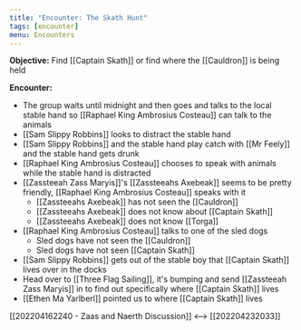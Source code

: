 ```yaml
---
title: "Encounter: The Skath Hunt"
tags: [encounter]
menu: Encounters
---
```

**Objective:** Find [[Captain Skath]] or find where the [[Cauldron]] is being held

**Encounter:**
- The group waits until midnight and then goes and talks to the local stable hand so [[Raphael King Ambrosius Costeau]] can talk to the animals
- [[Sam Slippy Robbins]] looks to distract the stable hand
- [[Sam Slippy Robbins]] and the stable hand play catch with [[Mr Feely]] and the stable hand gets drunk
- [[Raphael King Ambrosius Costeau]] chooses to speak with animals while the stable hand is distracted
- [[Zassteeah Zass Maryis]]'s [[Zassteeahs Axebeak]] seems to be pretty friendly, [[Raphael King Ambrosius Costeau]] speaks with it
	- [[Zassteeahs Axebeak]] has not seen the [[Cauldron]]
	- [[Zassteeahs Axebeak]] does not know about [[Captain Skath]]
	- [[Zassteeahs Axebeak]] does not know [[Torga]]
- [[Raphael King Ambrosius Costeau]] talks to one of the sled dogs
	- Sled dogs have not seen the [[Cauldron]]
	- Sled dogs have not seen [[Captain Skath]]
- [[Sam Slippy Robbins]] gets out of the stable boy that [[Captain Skath]] lives over in the docks
- Head over to [[Three Flag Sailing]], it's bumping and send [[Zassteeah Zass Maryis]] in to find out specifically where [[Captain Skath]] lives
- [[Ethen Ma Yarlberl]] pointed us to where [[Captain Skath]] lives

 [[202204162240 - Zaas and Naerth Discussion]] <--> [[202204232033]]